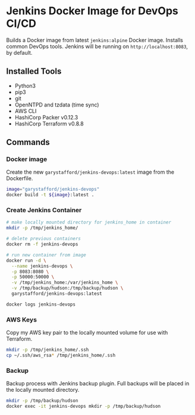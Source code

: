 # Jenkins Docker Image for DevOps CI/CD

Builds a Docker image from latest `jenkins:alpine` Docker image. Installs common DevOps tools. Jenkins will be running on `http://localhost:8083`, by default.

## Installed Tools

- Python3
- pip3
- git
- OpenNTPD and tzdata (time sync)
- AWS CLI
- HashiCorp Packer v0.12.3
- HashiCorp Terraform v0.8.8

## Commands

### Docker image

Create the new `garystafford/jenkins-devops:latest` image from the Dockerfile.

```bash
image="garystafford/jenkins-devops"
docker build -t ${image}:latest .
```

### Create Jenkins Container

```bash
# make locally mounted directory for jenkins_home in container
mkdir -p /tmp/jenkins_home/

# delete previous containers
docker rm -f jenkins-devops

# run new container from image
docker run -d \
  --name jenkins-devops \
  -p 8083:8080 \
  -p 50000:50000 \
  -v /tmp/jenkins_home:/var/jenkins_home \
  -v /tmp/backup/hudson:/tmp/backup/hudson \
  garystafford/jenkins-devops:latest

docker logs jenkins-devops
```

### AWS Keys

Copy my AWS key pair to the locally mounted volume for use with Terraform.

```bash
mkdir -p /tmp/jenkins_home/.ssh
cp ~/.ssh/aws_rsa* /tmp/jenkins_home/.ssh
```

### Backup

Backup process with Jenkins backup plugin. Full backups will be placed in the locally mounted directory.

```bash
mkdir -p /tmp/backup/hudson
docker exec -it jenkins-devops mkdir -p /tmp/backup/hudson
```
